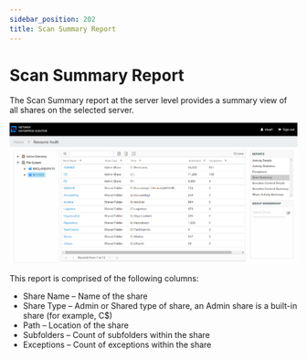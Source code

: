 ```yaml
---
sidebar_position: 202
title: Scan Summary Report
---
```


# Scan Summary Report

The Scan Summary report at the server level provides a summary view of all shares on the selected server.

![Scan Summary report at the server level](../../../../../../../../static/Content/Resources/Images/Access/InformationCenter/ResourceAudit/FileSystem/ServerScanSummary.png "Scan Summary report at the server level")

This report is comprised of the following columns:

* Share Name – Name of the share
* Share Type – Admin or Shared type of share, an Admin share is a built-in share (for example, C$)
* Path – Location of the share
* Subfolders – Count of subfolders within the share
* Exceptions – Count of exceptions within the share